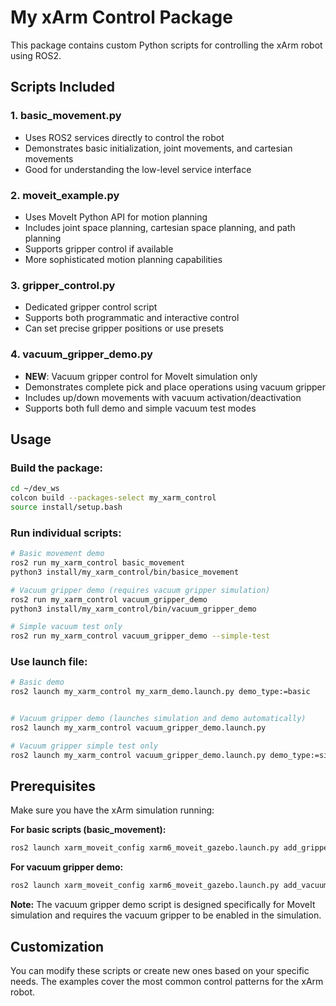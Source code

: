 # My xArm Control Package

This package contains custom Python scripts for controlling the xArm robot using ROS2.

## Scripts Included

### 1. basic_movement.py
- Uses ROS2 services directly to control the robot
- Demonstrates basic initialization, joint movements, and cartesian movements
- Good for understanding the low-level service interface

### 2. moveit_example.py
- Uses MoveIt Python API for motion planning
- Includes joint space planning, cartesian space planning, and path planning
- Supports gripper control if available
- More sophisticated motion planning capabilities

### 3. gripper_control.py
- Dedicated gripper control script
- Supports both programmatic and interactive control
- Can set precise gripper positions or use presets

### 4. vacuum_gripper_demo.py
- **NEW**: Vacuum gripper control for MoveIt simulation only
- Demonstrates complete pick and place operations using vacuum gripper
- Includes up/down movements with vacuum activation/deactivation
- Supports both full demo and simple vacuum test modes

## Usage

### Build the package:
```bash
cd ~/dev_ws
colcon build --packages-select my_xarm_control
source install/setup.bash
```

### Run individual scripts:
```bash
# Basic movement demo
ros2 run my_xarm_control basic_movement
python3 install/my_xarm_control/bin/basice_movement

# Vacuum gripper demo (requires vacuum gripper simulation)
ros2 run my_xarm_control vacuum_gripper_demo
python3 install/my_xarm_control/bin/vacuum_gripper_demo

# Simple vacuum test only
ros2 run my_xarm_control vacuum_gripper_demo --simple-test
```

### Use launch file:
```bash
# Basic demo
ros2 launch my_xarm_control my_xarm_demo.launch.py demo_type:=basic


# Vacuum gripper demo (launches simulation and demo automatically)
ros2 launch my_xarm_control vacuum_gripper_demo.launch.py

# Vacuum gripper simple test only
ros2 launch my_xarm_control vacuum_gripper_demo.launch.py demo_type:=simple

```

## Prerequisites

Make sure you have the xArm simulation running:

**For basic scripts (basic_movement):**
```bash
ros2 launch xarm_moveit_config xarm6_moveit_gazebo.launch.py add_gripper:=true
```

**For vacuum gripper demo:**
```bash
ros2 launch xarm_moveit_config xarm6_moveit_gazebo.launch.py add_vacuum_gripper:=true

```

**Note:** The vacuum gripper demo script is designed specifically for MoveIt simulation and requires the vacuum gripper to be enabled in the simulation.

## Customization

You can modify these scripts or create new ones based on your specific needs. The examples cover the most common control patterns for the xArm robot.